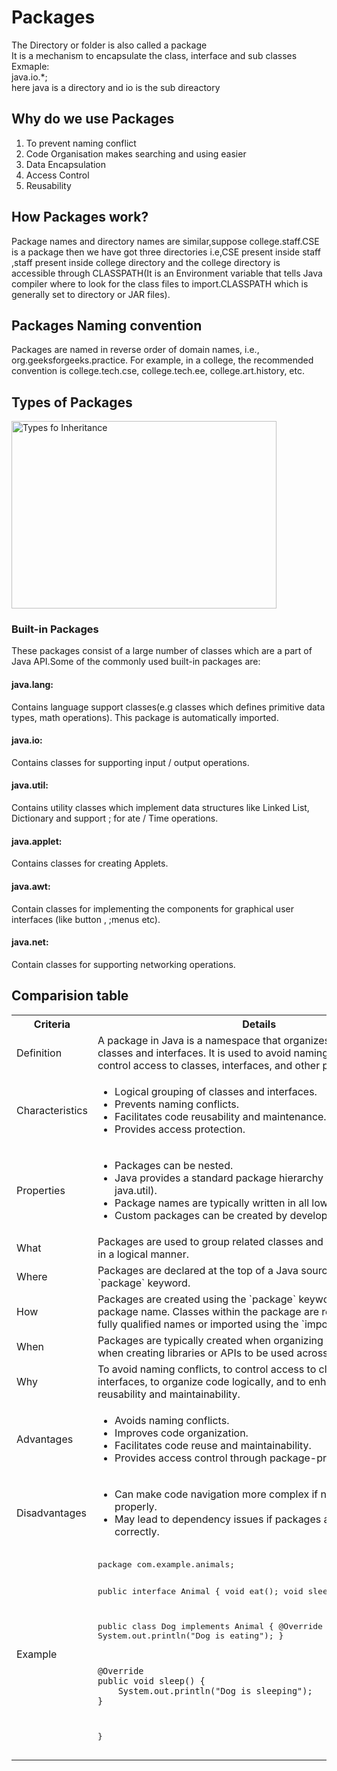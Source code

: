 <h1>Packages</h1>
The Directory or folder is also called a package<br>
It is a mechanism to encapsulate the class, interface and sub classes<br>
Exmaple:<br>
java.io.*;<br>
here java is a directory and io is the sub direactory<br>

<h2>Why do  we use Packages</h2>
<ol>
<li>To prevent naming conflict</li>
<li>Code Organisation makes searching and using easier</li>
<li>Data Encapsulation</li>
<li>Access Control </li>
<li>Reusability</li>
</ol>
<h2>How Packages work?</h2>
Package names and directory names are similar,suppose college.staff.CSE is a package then we have got three directories
i.e,CSE present inside staff ,staff present inside college directory and the college directory is accessible through ⁡⁢⁣⁣CLASSPATH⁡(It is an Environment variable that tells Java compiler where to look for the class files to import.CLASSPATH which is generally set to directory or JAR files).<br>

<h2>Packages Naming convention</h2>
 Packages are named in reverse order of domain names, i.e., org.geeksforgeeks.practice. For example, in a college, the recommended convention is college.tech.cse, college.tech.ee, college.art.history, etc.<br>

 <h2>Types of Packages</h2>
 <img src="https://media.geeksforgeeks.org/wp-content/uploads/java-types-of-packages.jpg" alt="Types fo Inheritance" width="424" height="300">
 <br>
<h3>Built-in Packages</h3>
These packages consist of a large number of classes which are a part of Java API.Some of the commonly used built-in packages are:
<h4>java.lang:</h4> 
Contains language support classes(e.g classes which defines primitive data types, math operations). This package is automatically imported.
<h4>java.io:</h4> 
Contains classes for supporting input / output operations.
<h4>java.util:</h4> 
Contains utility classes which implement data structures like Linked List, Dictionary and support ; for ate / Time operations.
<h4>java.applet:</h4> 
Contains classes for creating Applets.
<h4>java.awt:</h4> 
Contain classes for implementing the components for graphical user interfaces (like button , ;menus etc).
<h4>java.net:</h4> 
Contain classes for supporting networking operations.

<h2>Comparision table</h2>
    <table>
        <tr>
            <th>Criteria</th>
            <th>Details</th>
        </tr>
        <tr>
            <td>Definition</td>
            <td>A package in Java is a namespace that organizes a set of related classes and interfaces. It is used to avoid naming conflicts and to control access to classes, interfaces, and other packages.</td>
        </tr>
        <tr>
            <td>Characteristics</td>
            <td>
                <ul>
                    <li>Logical grouping of classes and interfaces.</li>
                    <li>Prevents naming conflicts.</li>
                    <li>Facilitates code reusability and maintenance.</li>
                    <li>Provides access protection.</li>
                </ul>
            </td>
        </tr>
        <tr>
            <td>Properties</td>
            <td>
                <ul>
                    <li>Packages can be nested.</li>
                    <li>Java provides a standard package hierarchy (e.g., java.lang, java.util).</li>
                    <li>Package names are typically written in all lower-case letters.</li>
                    <li>Custom packages can be created by developers.</li>
                </ul>
            </td>
        </tr>
        <tr>
            <td>What</td>
            <td>Packages are used to group related classes and interfaces together in a logical manner.</td>
        </tr>
        <tr>
            <td>Where</td>
            <td>Packages are declared at the top of a Java source file using the `package` keyword.</td>
        </tr>
        <tr>
            <td>How</td>
            <td>Packages are created using the `package` keyword followed by the package name. Classes within the package are referenced by their fully qualified names or imported using the `import` statement.</td>
        </tr>
        <tr>
            <td>When</td>
            <td>Packages are typically created when organizing large projects, or when creating libraries or APIs to be used across different projects.</td>
        </tr>
        <tr>
            <td>Why</td>
            <td>To avoid naming conflicts, to control access to classes and interfaces, to organize code logically, and to enhance code reusability and maintainability.</td>
        </tr>
        <tr>
            <td>Advantages</td>
            <td>
                <ul>
                    <li>Avoids naming conflicts.</li>
                    <li>Improves code organization.</li>
                    <li>Facilitates code reuse and maintainability.</li>
                    <li>Provides access control through package-private visibility.</li>
                </ul>
            </td>
        </tr>
        <tr>
            <td>Disadvantages</td>
            <td>
                <ul>
                    <li>Can make code navigation more complex if not organized properly.</li>
                    <li>May lead to dependency issues if packages are not managed correctly.</li>
                </ul>
            </td>
        </tr>
        <tr>
            <td>Example</td>
            <td>
                <pre>
package com.example.animals;

public interface Animal {
    void eat();
    void sleep();
}

public class Dog implements Animal {
    @Override
    public void eat() {
        System.out.println("Dog is eating");
    }

    @Override
    public void sleep() {
        System.out.println("Dog is sleeping");
    }
}
                </pre>
            </td>
        </tr>
    </table>

